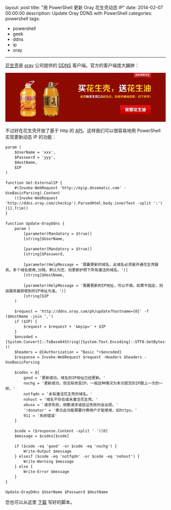 layout: post
title: "用 PowerShell 更新 Oray 花生壳动态 IP"
date: 2014-02-07 00:00:00
description: Update Oray DDNS with PowerShell
categories: powershell
tags:
- powershell
- geek
- ddns
- ip
- oray
---
[花生壳][花生壳]是 [oray][oray] 公司提供的 [DDNS][DDNS] 客户端。官方的客户端庞大臃肿：

![](/img/2014-02-07-update-oray-ddns-001.jpg)

不过好在花生壳开放了基于 http 的 [API]。这样我们可以很容易地用 PowerShell 实现更新动态 IP 的功能：

	param (
	    $UserName = 'xxx',
	    $Password = 'yyy',
	    $HostName,
	    $IP
	)
	
	function Get-ExternalIP {
	    #(Invoke-WebRequest 'http://myip.dnsomatic.com' -UseBasicParsing).Content
	    ((Invoke-WebRequest 'http://ddns.oray.com/checkip').ParsedHtml.body.innerText -split ':')[1].Trim()
	}
	
	function Update-OrayDdns {
	    param (
	        [parameter(Mandatory = $true)]
	        [string]$UserName,
	
	        [parameter(Mandatory = $true)]
	        [string]$Password,
	        
	        [parameter(HelpMessage = '需要更新的域名，此域名必须是开通花生壳服务。多个域名使用,分隔，默认为空，则更新护照下所有激活的域名。')]
	        [string]$HostName,
	
	        [parameter(HelpMessage = '需要更新的IP地址，可以不填。如果不指定，则由服务器获取到的IP地址为准。')]
	        [string]$IP
	    )
	
	    $request = 'http://ddns.oray.com/ph/update?hostname={0}' -f ($HostName -join ',')
	    if ($IP) {
	        $request = $request + '&myip=' + $IP
	    }
	    $encoded =  [System.Convert]::ToBase64String([System.Text.Encoding]::UTF8.GetBytes($UserName+":"+$Password ))  
	    $headers = @{Authorization = "Basic "+$encoded}  
	    $response = Invoke-WebRequest $request -Headers $headers -UseBasicParsing
	
	    $codes = @{
	        good = '更新成功，域名的IP地址已经更新。'
	        nochg = '更新成功，但没有改变IP。一般这种情况为本次提交的IP跟上一次的一样。'
	        notfqdn = '未有激活花生壳的域名。'
	        nohost = '域名不存在或未激活花生壳。'
	        abuse = '请求失败，频繁请求或验证失败时会出现。'
	        '!donator' = '表示此功能需要付费用户才能使用，如https。'
	        911 = '系统错误'
	    }
	
	    $code = ($response.Content -split ' ')[0]
	    $message = $codes[$code]
	    
	    if ($code -eq 'good' -or $code -eq 'nochg') {
	        Write-Output $message
	    } elseif ($code -eq 'notfqdn' -or $code -eq 'nohost') {
	        Write-Warning $message
	    } else {
	        Write-Error $message
	    }
	}
	
	Update-OrayDdns $UserName $Password $HostName

[花生壳]: http://hsk.oray.com/
[oray]: http://www.oray.com/
[DDNS]: http://baike.baidu.com/link?url=Gx6l-OhNyttNMCeDpf4q-ntOP9p6g1Pcbzqj1IwmBra77c-HEVBTiiAVVR3Orl60
[API]: http://open.oray.com/wiki/doku.php?id=%E6%96%87%E6%A1%A3:%E8%8A%B1%E7%94%9F%E5%A3%B3:http%E5%8D%8F%E8%AE%AE%E8%AF%B4%E6%98%8E (花生壳http协议说明)

您也可以从这里 [下载](/assets/download/Update-OrayDdns.ps1) 写好的脚本。
